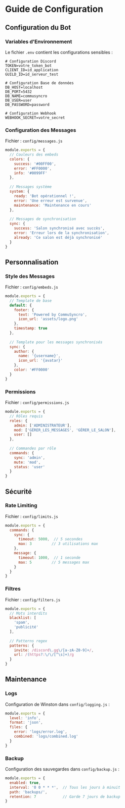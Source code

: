 # Guide de Configuration

## Configuration du Bot

### Variables d'Environnement

Le fichier `.env` contient les configurations sensibles :

```env
# Configuration Discord
TOKEN=votre_token_bot
CLIENT_ID=id_application
GUILD_ID=id_serveur_test

# Configuration Base de données
DB_HOST=localhost
DB_PORT=5432
DB_NAME=commusyncro
DB_USER=user
DB_PASSWORD=password

# Configuration Webhook
WEBHOOK_SECRET=votre_secret
```

### Configuration des Messages

Fichier : `config/messages.js`
```javascript
module.exports = {
  // Couleurs des embeds
  colors: {
    success: '#00FF00',
    error: '#FF0000',
    info: '#0099FF'
  },
  
  // Messages système
  system: {
    ready: 'Bot opérationnel !',
    error: 'Une erreur est survenue',
    maintenance: 'Maintenance en cours'
  },
  
  // Messages de synchronisation
  sync: {
    success: 'Salon synchronisé avec succès',
    error: 'Erreur lors de la synchronisation',
    already: 'Ce salon est déjà synchronisé'
  }
}
```

## Personnalisation

### Style des Messages

Fichier : `config/embeds.js`
```javascript
module.exports = {
  // Template de base
  default: {
    footer: {
      text: 'Powered by CommuSyncro',
      icon_url: 'assets/logo.png'
    },
    timestamp: true
  },
  
  // Template pour les messages synchronisés
  sync: {
    author: {
      name: '{username}',
      icon_url: '{avatar}'
    },
    color: '#FF0000'
  }
}
```

### Permissions

Fichier : `config/permissions.js`
```javascript
module.exports = {
  // Rôles requis
  roles: {
    admin: ['ADMINISTRATEUR'],
    mod: ['GÉRER_LES_MESSAGES', 'GÉRER_LE_SALON'],
    user: []
  },
  
  // Commandes par rôle
  commands: {
    sync: 'admin',
    mute: 'mod',
    status: 'user'
  }
}
```

## Sécurité

### Rate Limiting

Fichier : `config/limits.js`
```javascript
module.exports = {
  commands: {
    sync: {
      timeout: 5000,  // 5 secondes
      max: 3         // 3 utilisations max
    },
    message: {
      timeout: 1000,  // 1 seconde
      max: 5         // 5 messages max
    }
  }
}
```

### Filtres

Fichier : `config/filters.js`
```javascript
module.exports = {
  // Mots interdits
  blacklist: [
    'spam',
    'publicité'
  ],
  
  // Patterns regex
  patterns: {
    invite: /discord\.gg\/[a-zA-Z0-9]+/,
    url: /(https?:\/\/[^\s]+)/g
  }
}
```

## Maintenance

### Logs

Configuration de Winston dans `config/logging.js` :
```javascript
module.exports = {
  level: 'info',
  format: 'json',
  files: {
    error: 'logs/error.log',
    combined: 'logs/combined.log'
  }
}
```

### Backup

Configuration des sauvegardes dans `config/backup.js` :
```javascript
module.exports = {
  enabled: true,
  interval: '0 0 * * *',  // Tous les jours à minuit
  path: 'backups/',
  retention: 7            // Garde 7 jours de backup
}
```
